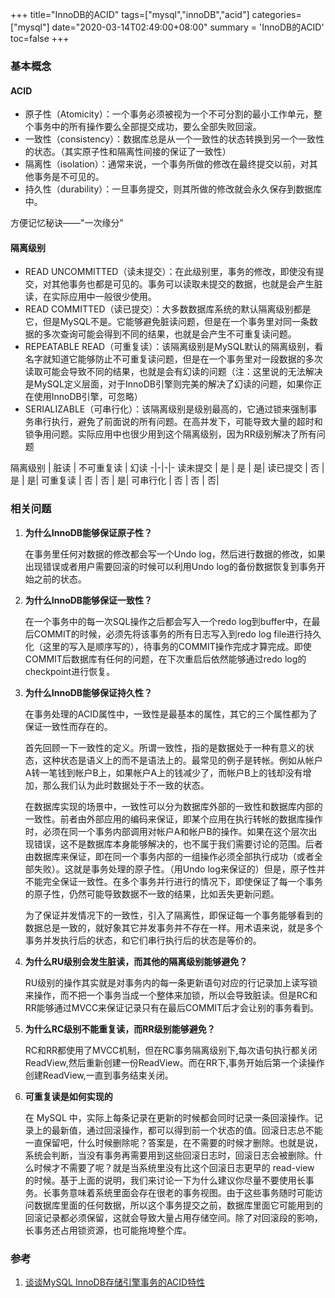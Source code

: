 +++
title="InnoDB的ACID"
tags=["mysql","innoDB","acid"]
categories=["mysql"]
date="2020-03-14T02:49:00+08:00"
summary = 'InnoDB的ACID'
toc=false
+++

### 基本概念

#### ACID

-	原子性（Atomicity）：一个事务必须被视为一个不可分割的最小工作单元，整个事务中的所有操作要么全部提交成功，要么全部失败回滚。
-	一致性（consistency）：数据库总是从一个一致性的状态转换到另一个一致性的状态。（其实原子性和隔离性间接的保证了一致性）
-	隔离性（isolation）：通常来说，一个事务所做的修改在最终提交以前，对其他事务是不可见的。
-	持久性（durability）：一旦事务提交，则其所做的修改就会永久保存到数据库中。

方便记忆秘诀——"一次缘分"

#### 隔离级别

-	READ UNCOMMITTED（读未提交）：在此级别里，事务的修改，即使没有提交，对其他事务也都是可见的。事务可以读取未提交的数据，也就是会产生脏读，在实际应用中一般很少使用。
-	READ COMMITTED（读已提交）：大多数数据库系统的默认隔离级别都是它，但是MySQL不是。它能够避免脏读问题，但是在一个事务里对同一条数据的多次查询可能会得到不同的结果，也就是会产生不可重复读问题。
-	REPEATABLE READ（可重复读）：该隔离级别是MySQL默认的隔离级别，看名字就知道它能够防止不可重复读问题，但是在一个事务里对一段数据的多次读取可能会导致不同的结果，也就是会有幻读的问题（注：这里说的无法解决是MySQL定义层面，对于InnoDB引擎则完美的解决了幻读的问题，如果你正在使用InnoDB引擎，可忽略）
-	SERIALIZABLE（可串行化）：该隔离级别是级别最高的，它通过锁来强制事务串行执行，避免了前面说的所有问题。在高并发下，可能导致大量的超时和锁争用问题。实际应用中也很少用到这个隔离级别，因为RR级别解决了所有问题

隔离级别 | 脏读 | 不可重复读 | 幻读 -|-|-|- 读未提交 | 是 | 是 | 是| 读已提交 | 否 | 是 | 是| 可重复读 | 否 | 否 | 是| 可串行化 | 否 | 否 | 否|

### 相关问题

1.	**为什么InnoDB能够保证原子性？**

	在事务里任何对数据的修改都会写一个Undo log，然后进行数据的修改，如果出现错误或者用户需要回滚的时候可以利用Undo log的备份数据恢复到事务开始之前的状态。

2.	**为什么InnoDB能够保证一致性？**

	在一个事务中的每一次SQL操作之后都会写入一个redo log到buffer中，在最后COMMIT的时候，必须先将该事务的所有日志写入到redo log file进行持久化（这里的写入是顺序写的），待事务的COMMIT操作完成才算完成。即使COMMIT后数据库有任何的问题，在下次重启后依然能够通过redo log的checkpoint进行恢复。

3.	**为什么InnoDB能够保证持久性？**

	在事务处理的ACID属性中，一致性是最基本的属性，其它的三个属性都为了保证一致性而存在的。

	首先回顾一下一致性的定义。所谓一致性，指的是数据处于一种有意义的状态，这种状态是语义上的而不是语法上的。最常见的例子是转帐。例如从帐户A转一笔钱到帐户B上，如果帐户A上的钱减少了，而帐户B上的钱却没有增加，那么我们认为此时数据处于不一致的状态。

	在数据库实现的场景中，一致性可以分为数据库外部的一致性和数据库内部的一致性。前者由外部应用的编码来保证，即某个应用在执行转帐的数据库操作时，必须在同一个事务内部调用对帐户A和帐户B的操作。如果在这个层次出现错误，这不是数据库本身能够解决的，也不属于我们需要讨论的范围。后者由数据库来保证，即在同一个事务内部的一组操作必须全部执行成功（或者全部失败）。这就是事务处理的原子性。（用Undo log来保证的）但是，原子性并不能完全保证一致性。在多个事务并行进行的情况下，即使保证了每一个事务的原子性，仍然可能导致数据不一致的结果，比如丢失更新问题。

	为了保证并发情况下的一致性，引入了隔离性，即保证每一个事务能够看到的数据总是一致的，就好象其它并发事务并不存在一样。用术语来说，就是多个事务并发执行后的状态，和它们串行执行后的状态是等价的。

4.	**为什么RU级别会发生脏读，而其他的隔离级别能够避免？**

	RU级别的操作其实就是对事务内的每一条更新语句对应的行记录加上读写锁来操作，而不把一个事务当成一个整体来加锁，所以会导致脏读。但是RC和RR能够通过MVCC来保证记录只有在最后COMMIT后才会让别的事务看到。

5.	**为什么RC级别不能重复读，而RR级别能够避免？**

	RC和RR都使用了MVCC机制，但在RC事务隔离级别下,每次语句执行都关闭ReadView,然后重新创建一份ReadView。而在RR下,事务开始后第一个读操作创建ReadView,一直到事务结束关闭。

6.	**可重复读是如何实现的**

	在 MySQL 中，实际上每条记录在更新的时候都会同时记录一条回滚操作。记录上的最新值，通过回滚操作，都可以得到前一个状态的值。回滚日志总不能一直保留吧，什么时候删除呢？答案是，在不需要的时候才删除。也就是说，系统会判断，当没有事务再需要用到这些回滚日志时，回滚日志会被删除。什么时候才不需要了呢？就是当系统里没有比这个回滚日志更早的 read-view 的时候。基于上面的说明，我们来讨论一下为什么建议你尽量不要使用长事务。长事务意味着系统里面会存在很老的事务视图。由于这些事务随时可能访问数据库里面的任何数据，所以这个事务提交之前，数据库里面它可能用到的回滚记录都必须保留，这就会导致大量占用存储空间。除了对回滚段的影响，长事务还占用锁资源，也可能拖垮整个库。

### 参考

1.	[谈谈MySQL InnoDB存储引擎事务的ACID特性](https://view.inews.qq.com/a/20180427G1I97X00?uid=)

